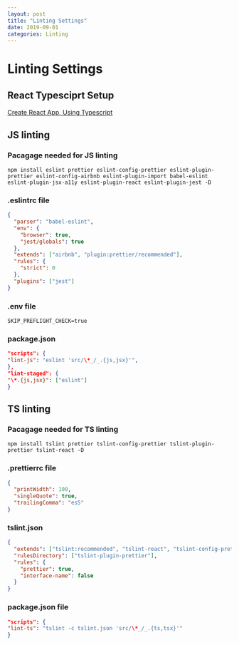 ```yaml
---
layout: post
title: "Linting Settings"
date: 2019-09-01
categories: Linting
---
```


# Linting Settings

## React Typesciprt Setup

[Create React App, Using Typescript](https://codeburst.io/hello-create-react-app-cra-typescript-8e04f7012939)

## JS linting

### Pacagage needed for JS linting

```npm
npm install eslint prettier eslint-config-prettier eslint-plugin-prettier eslint-config-airbnb eslint-plugin-import babel-eslint eslint-plugin-jsx-a11y eslint-plugin-react eslint-plugin-jest -D
```

### .eslintrc file

```json
{
  "parser": "babel-eslint",
  "env": {
    "browser": true,
    "jest/globals": true
  },
  "extends": ["airbnb", "plugin:prettier/recommended"],
  "rules": {
    "strict": 0
  },
  "plugins": ["jest"]
}
```

### .env file

`SKIP_PREFLIGHT_CHECK=true`

### package.json

```json
"scripts": {
"lint-js": "eslint 'src/\*_/_.{js,jsx}'",
},
"lint-staged": {
"\*.{js,jsx}": ["eslint"]
}
```

## TS linting

### Pacagage needed for TS linting

```npm
npm install tslint prettier tslint-config-prettier tslint-plugin-prettier tslint-react -D
```

### .prettierrc file

```json
{
  "printWidth": 100,
  "singleQuote": true,
  "trailingComma": "es5"
}
```

### tslint.json

```json
{
  "extends": ["tslint:recommended", "tslint-react", "tslint-config-prettier"],
  "rulesDirectory": ["tslint-plugin-prettier"],
  "rules": {
    "prettier": true,
    "interface-name": false
  }
}
```

### package.json file

```json
"scripts": {
"lint-ts": "tslint -c tslint.json 'src/\*_/_.{ts,tsx}'"
}
```
